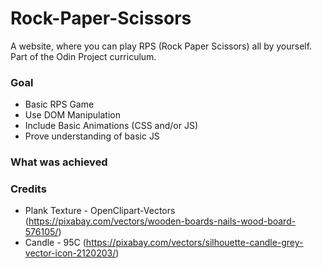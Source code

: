 # Rock-Paper-Scissors
A website, where you can play RPS (Rock Paper Scissors) all by yourself. Part of the Odin Project curriculum.
### Goal
* Basic RPS Game
* Use DOM Manipulation
* Include Basic Animations (CSS and/or JS)
* Prove understanding of basic JS

### What was achieved

### Credits
* Plank Texture - OpenClipart-Vectors (https://pixabay.com/vectors/wooden-boards-nails-wood-board-576105/)
* Candle - 95C (https://pixabay.com/vectors/silhouette-candle-grey-vector-icon-2120203/)